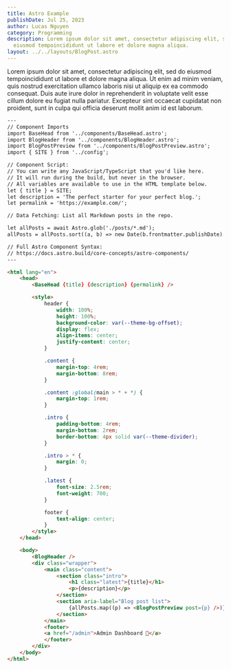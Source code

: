 ```yaml
---
title: Astro Example
publishDate: Jul 25, 2023
author: Lucas Nguyen
category: Programming
description: Lorem ipsum dolor sit amet, consectetur adipiscing elit, sed do
  eiusmod tempoincididunt ut labore et dolore magna aliqua.
layout: ../../layouts/BlogPost.astro
---
```

Lorem ipsum dolor sit amet, consectetur adipiscing elit, sed do eiusmod tempoincididunt ut labore et dolore magna aliqua. Ut enim ad minim veniam, quis nostrud exercitation ullamco laboris nisi ut aliquip ex ea commodo consequat. Duis aute irure dolor in reprehenderit in voluptate velit esse cillum dolore eu fugiat nulla pariatur. Excepteur sint occaecat cupidatat non proident, sunt in culpa qui officia deserunt mollit anim id est laborum.

```html
---
// Component Imports
import BaseHead from '../components/BaseHead.astro';
import BlogHeader from '../components/BlogHeader.astro';
import BlogPostPreview from '../components/BlogPostPreview.astro';
import { SITE } from '../config';

// Component Script:
// You can write any JavaScript/TypeScript that you'd like here.
// It will run during the build, but never in the browser.
// All variables are available to use in the HTML template below.
let { title } = SITE;
let description = 'The perfect starter for your perfect blog.';
let permalink = 'https://example.com/';

// Data Fetching: List all Markdown posts in the repo.

let allPosts = await Astro.glob('./posts/*.md');
allPosts = allPosts.sort((a, b) => new Date(b.frontmatter.publishDate).valueOf() - new Date(a.frontmatter.publishDate).valueOf());

// Full Astro Component Syntax:
// https://docs.astro.build/core-concepts/astro-components/
---

<html lang="en">
	<head>
		<BaseHead {title} {description} {permalink} />

		<style>
			header {
				width: 100%;
				height: 100%;
				background-color: var(--theme-bg-offset);
				display: flex;
				align-items: center;
				justify-content: center;
			}

			.content {
				margin-top: 4rem;
				margin-bottom: 8rem;
			}

			.content :global(main > * + *) {
				margin-top: 1rem;
			}

			.intro {
				padding-bottom: 4rem;
				margin-bottom: 2rem;
				border-bottom: 4px solid var(--theme-divider);
			}

			.intro > * {
				margin: 0;
			}

			.latest {
				font-size: 2.5rem;
				font-weight: 700;
			}

			footer {
				text-align: center;
			}
		</style>
	</head>

	<body>
		<BlogHeader />
		<div class="wrapper">
			<main class="content">
				<section class="intro">
					<h1 class="latest">{title}</h1>
					<p>{description}</p>
				</section>
				<section aria-label="Blog post list">
					{allPosts.map((p) => <BlogPostPreview post={p} />)}
				</section>
			</main>
			<footer>
			<a href="/admin">Admin Dashboard 🔐</a>
			</footer>
		</div>
	</body>
</html>
```